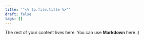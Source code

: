 ```yaml
---
title: '"<% tp.file.title %>"'
draft: false
tags: []
---
```

 
The rest of your content lives here. You can use **Markdown** here :)